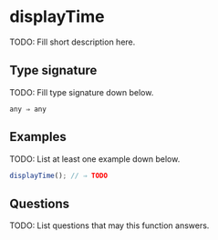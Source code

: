 # displayTime

TODO: Fill short description here.

## Type signature

TODO: Fill type signature down below.

```
any ⇒ any
```

## Examples

TODO: List at least one example down below.

```javascript
displayTime(); // ⇒ TODO
```

## Questions

TODO: List questions that may this function answers.
